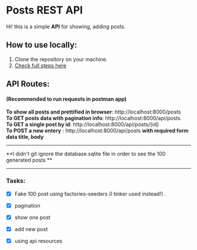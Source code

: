 # Posts REST API

Hi! this is a simple **API** for showing, adding posts.
 ## How to use locally:
 1) Clone the repository on your machine.
 2) [Check full steps here](https://devmarketer.io/learn/setup-laravel-project-cloned-github-com/)
 ## API Routes:
 ####  (Recommended to run requests in postman app)
 **To show all posts and prettified in browser**: http://localhost:8000/posts <br>
 **To GET posts data with pagination info**: http://localhost:8000/api/posts <br>
 **To GET a single post by id**: http://localhost:8000/api/posts/{id}
 <br>
 **To POST a new entery** : http://localhost:8000/api/posts **with required form data title, body**
 
 _______________________________________
 **I didn't git ignore the database.sqlite file in order to see the 100 generated posts **
  ________________________________
 ### Tasks:
 

 - [x] Fake 100 post using factories-seeders (I tinker used instead!) .  
- [x] pagination  
- [x] show one post
- [x] add new post
- [x] using api resources
 

